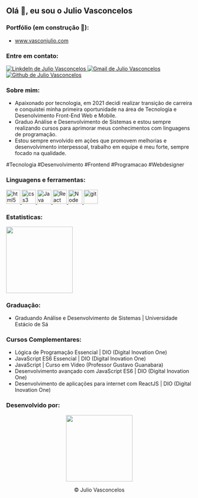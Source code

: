 ## Olá 👋, eu sou o Julio Vasconcelos

### Portfólio (em construção 🚧):
<div>
    <ul>
        <li>
            <a target="_balck" href="https://vasconjulio.com/">www.vasconjulio.com</a>
        </li>
</div>

### Entre em contato:

<div>
    <a target="_blank" href="https://www.linkedin.com/in/julio-vasconcelos/" rel="nofollow">
        <img alt="LinkdeIn de Julio Vasconcelos"
            src="https://img.shields.io/badge/LinkedIn-0077B5?style=for-the-badge&logo=linkedin&logoColor=white">
    </a>
    <a target="_blank" href="mailto:julioc43@gmail.com?Subject=Título%20da%20mensagem">
        <img alt="Gmail de Julio Vasconcelos"
            src="https://img.shields.io/badge/Gmail-D14836?style=for-the-badge&logo=gmail&logoColor=white">
    </a>
    <a target="_blank" href="https://github.com/vasconjulio" rel="nofollow">
        <img alt="Github de Julio Vasconcelos"
            src="https://img.shields.io/badge/GitHub-100000?style=for-the-badge&logo=github&logoColor=white">
    </a>
</div>

### Sobre mim:
<div>
    <ul>
        <li>Apaixonado por tecnologia, em 2021 decidi realizar transição de carreira e conquistei minha primeira
            oportunidade na
            área de Tecnologia e Desenolvimento Front-End Web e Mobile.</li>
        <li>Graduo Análise e Desenvolvimento de Sistemas e estou sempre realizando cursos para aprimorar meus
            conhecimentos com
            linguagens de programação.</li>
        <li>Estou sempre envolvido em ações que promovem melhorias e desenvolvimento interpessoal, trabalho em equipe é
            meu forte,
            sempre focado na qualidade.</li>
    </ul>
            #Tecnologia #Desenvolvimento #Frontend #Programacao #Webdesigner
</div>

### Linguagens e ferramentas:
<div>
    <a target="_blank" href="https://www.w3schools.com/tags/default.asp" rel="nofollow">
        <img alt="html5" width="38px" src="https://cdn.jsdelivr.net/gh/devicons/devicon/icons/html5/html5-plain.svg" />
    </a>
    <a target="_blank" href="https://www.w3schools.com/cssref/default.asp" rel="nofollow">
        <img alt="css3" width="38px" src="https://cdn.jsdelivr.net/gh/devicons/devicon/icons/css3/css3-plain.svg" />
    </a>
    <a target="_blank" href="https://www.w3schools.com/jsref/default.asp" rel="nofollow">
        <img alt="Java script" width="38px"
            src="https://cdn.jsdelivr.net/gh/devicons/devicon/icons/javascript/javascript-plain.svg" />
    </a>
    <a target="_blank" href="https://pt-br.reactjs.org/docs/getting-started.html" rel="nofollow">
        <img alt="React" width="38px"
            src="https://cdn.jsdelivr.net/gh/devicons/devicon/icons/react/react-original.svg" />
    </a>
    <a target="_blank" href="https://nodejs.org/pt-br/docs/" rel="nofollow">
        <img alt="Node js" width="38px"
            src="https://cdn.jsdelivr.net/gh/devicons/devicon/icons/nodejs/nodejs-plain.svg" />
    </a>
    <a target="_blank" href="https://git-scm.com/doc" rel="nofollow">
        <img alt="git" width="38px" src="https://cdn.jsdelivr.net/gh/devicons/devicon/icons/git/git-plain.svg" />
    </a>
</div>

### Estatisticas:
<div>
    <a href="https://github.com/vasconjulio">
        <img height="180em"
            src="https://github-readme-stats.vercel.app/api/top-langs/?username=vasconjulio&layout=compact&langs_count=7&theme=great-gatsby" /></a>
</div>

### Graduação:
<div>
    <ul>
        <li>Graduando Análise e Desenvolvimento de Sistemas | Universidade Estácio de Sá </li>
    </ul>
</div>

### Cursos Complementares:
<div>
    <ul>
        <li>Lógica de Programação Essencial | DIO (Digital Inovation One)</li>
        <li>JavaScript ES6 Essencial | DIO (Digital Inovation One)</li>
        <li>JavaScript | Curso em Vídeo (Professor Gustavo Guanabara)</li>
        <li>Desenvolvimento avançado com JavaScript ES6 | DIO (Digital Inovation One)</li>
        <li>Desenvolvimento de aplicações para internet com ReactJS | DIO (Digital Inovation One)</li>
    </ul>
</div>

### Desenvolvido por:
<div align="center">
    <a href="https://github.com/vasconjulio">
        <img height="180em" src="https://ik.imagekit.io/p7aqqjfkrdg/82271381_1__6mi8cBP0w.png?updatedAt=1629316021874">
    </a>
    <p>&copy Julio Vasconcelos</p>
</div>
